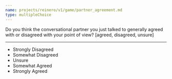 ```yaml
---
name: projects/reinero/v1/game/partner_agreement.md
type: multipleChoice
---
```


Do you think the conversational partner you just talked to generally agreed with or disagreed with your point of view? [agreed, disagreed, unsure]

---

- Strongly Disagreed
- Somewhat Disagreed
- Unsure
- Somewhat Agreed
- Strongly Agreed
